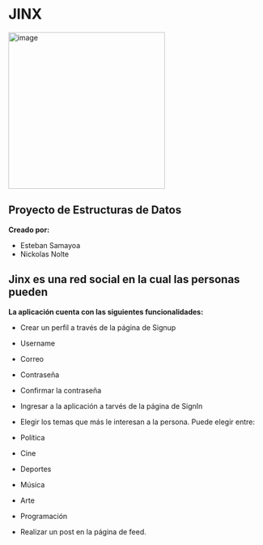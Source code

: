 # JINX
<img width="309" alt="image" src="https://user-images.githubusercontent.com/61555652/156280239-106b016d-57de-48ae-b052-892824faaa1a.png">

## Proyecto de Estructuras de Datos
**Creado por:** 
- Esteban Samayoa
- Nickolas Nolte

## Jinx es una red social en la cual las personas pueden 



**La aplicación cuenta con las siguientes funcionalidades:** 

*   Crear un perfil a través de la página de Signup 
  * Username
  * Correo
  * Contraseña
  * Confirmar la contraseña

*   Ingresar a la aplicación a tarvés de la página de SignIn 

*   Elegir los temas que más le interesan a la persona. Puede elegir entre:
  * Política 
  * Cine 
  * Deportes 
  * Música
  * Arte
  * Programación

* Realizar un post en la página de feed.
